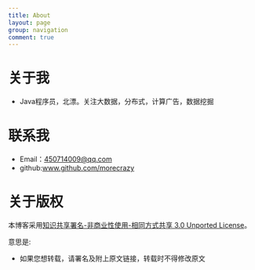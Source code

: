 ```yaml
---
title: About
layout: page
group: navigation
comment: true
---
```


# 关于我

- Java程序员，北漂。关注大数据，分布式，计算广告，数据挖掘

# 联系我

- Email：450714009@qq.com
- github:www.github.com/morecrazy

# 关于版权

本博客采用<a href="http://www.creativecommons.org/licenses/by-nc-sa/3.0/cn/deed.zh">知识共享署名-非商业性使用-相同方式共享 3.0 Unported License</a>。

意思是:

* 如果您想转载，请署名及附上原文链接，转载时不得修改原文





